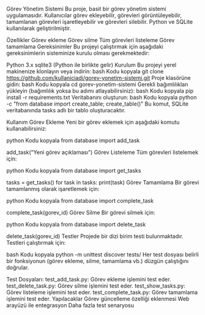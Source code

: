 Görev Yönetim Sistemi
Bu proje, basit bir görev yönetim sistemi uygulamasıdır. Kullanıcılar görev ekleyebilir, görevleri görüntüleyebilir, tamamlanan görevleri işaretleyebilir ve görevleri silebilir. Python ve SQLite kullanılarak geliştirilmiştir.

Özellikler
Görev ekleme
Görev silme
Tüm görevleri listeleme
Görev tamamlama
Gereksinimler
Bu projeyi çalıştırmak için aşağıdaki gereksinimlerin sisteminize kurulu olması gerekmektedir:

Python 3.x
sqlite3 (Python ile birlikte gelir)
Kurulum
Bu projeyi yerel makinenize klonlayın veya indirin:
bash
Kodu kopyala
git clone https://github.com/kullaniciadi/gorev-yonetim-sistemi.git
Proje klasörüne gidin:
bash
Kodu kopyala
cd gorev-yonetim-sistemi
Gerekli bağımlılıkları yükleyin (bağımlılık yoksa bu adımı atlayabilirsiniz):
bash
Kodu kopyala
pip install -r requirements.txt
Veritabanını oluşturun:
bash
Kodu kopyala
python -c "from database import create_table; create_table()"
Bu komut, SQLite veritabanında tasks adlı bir tablo oluşturacaktır.

Kullanım
Görev Ekleme
Yeni bir görev eklemek için aşağıdaki komutu kullanabilirsiniz:

python
Kodu kopyala
from database import add_task

add_task("Yeni görev açıklaması")
Görev Listeleme
Tüm görevleri listelemek için:

python
Kodu kopyala
from database import get_tasks

tasks = get_tasks()
for task in tasks:
    print(task)
Görev Tamamlama
Bir görevi tamamlanmış olarak işaretlemek için:

python
Kodu kopyala
from database import complete_task

complete_task(gorev_id)
Görev Silme
Bir görevi silmek için:

python
Kodu kopyala
from database import delete_task

delete_task(gorev_id)
Testler
Projede bir dizi birim testi bulunmaktadır. Testleri çalıştırmak için:

bash
Kodu kopyala
python -m unittest discover tests/
Her test dosyası belirli bir fonksiyonun (görev ekleme, silme, tamamlama vb.) düzgün çalıştığını doğrular.

Test Dosyaları:
test_add_task.py: Görev ekleme işlemini test eder.
test_delete_task.py: Görev silme işlemini test eder.
test_show_tasks.py: Görev listeleme işlemini test eder.
test_complete_task.py: Görev tamamlama işlemini test eder.
Yapılacaklar
 Görev güncelleme özelliği eklenmesi
 Web arayüzü ile entegrasyon
 Daha fazla test senaryosu
